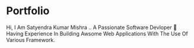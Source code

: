 # Portfolio
Hi, I Am Satyendra Kumar Mishra ..  A Passionate Software Devloper 🚀 Having Experience In Building Awsome Web Applications With The Use Of Various Framework.
